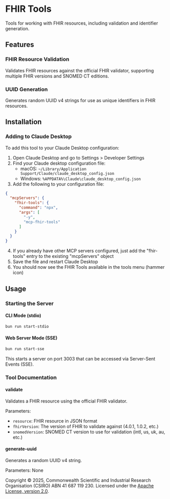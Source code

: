# FHIR Tools

Tools for working with FHIR resources, including validation and identifier generation.

## Features

### FHIR Resource Validation

Validates FHIR resources against the official FHIR validator, supporting multiple FHIR versions and SNOMED CT editions.

### UUID Generation

Generates random UUID v4 strings for use as unique identifiers in FHIR resources.

## Installation

### Adding to Claude Desktop

To add this tool to your Claude Desktop configuration:

1. Open Claude Desktop and go to Settings > Developer Settings
2. Find your Claude desktop configuration file:
   - macOS: `~/Library/Application Support/Claude/claude_desktop_config.json`
   - Windows: `%APPDATA%\Claude\claude_desktop_config.json`
3. Add the following to your configuration file:

```json
{
  "mcpServers": {
    "fhir-tools": {
      "command": "npx",
      "args": [
        "-y",
        "mcp-fhir-tools"
      ]
    }
  }
}
```

4. If you already have other MCP servers configured, just add the "fhir-tools" entry to the existing "mcpServers" object
5. Save the file and restart Claude Desktop
6. You should now see the FHIR Tools available in the tools menu (hammer icon)

## Usage

### Starting the Server

#### CLI Mode (stdio)

```bash
bun run start-stdio
```

#### Web Server Mode (SSE)

```bash
bun run start-sse
```

This starts a server on port 3003 that can be accessed via Server-Sent Events (SSE).

### Tool Documentation

#### validate

Validates a FHIR resource using the official FHIR validator.

Parameters:
- `resource`: FHIR resource in JSON format
- `fhirVersion`: The version of FHIR to validate against (4.0.1, 1.0.2, etc.)
- `snomedVersion`: SNOMED CT version to use for validation (intl, us, uk, au, etc.)

#### generate-uuid

Generates a random UUID v4 string.

Parameters: None

Copyright © 2025, Commonwealth Scientific and Industrial Research Organisation
(CSIRO) ABN 41 687 119 230. Licensed under the
[Apache License, version 2.0](https://www.apache.org/licenses/LICENSE-2.0).
